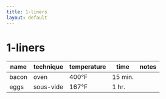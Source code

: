```yaml
---
title: 1-liners
layout: default
---
```


# 1-liners

| name  | technique | temperature | time    | notes |
|-------|-----------|-------------|---------|-------|
| bacon | oven      | 400°F       | 15 min. |       |
| eggs  | sous-vide | 167°F       | 1 hr.   |       |
